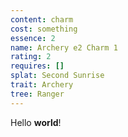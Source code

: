 ```yaml
---
content: charm
cost: something
essence: 2
name: Archery e2 Charm 1
rating: 2
requires: []
splat: Second Sunrise
trait: Archery
tree: Ranger
---
```


Hello **world**!
